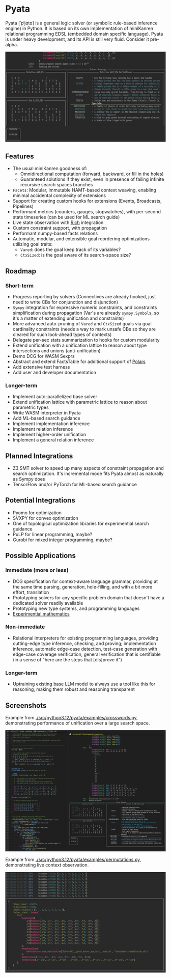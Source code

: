 # Pyata

Pyata [ˈpʲjɑtɑ] is a general logic solver (or symbolic rule-based inference engine) in Python.  It is based on its own implementation of miniKanren relational programming EDSL (embedded domain specific language).  Pyata is under heavy development, and its API is still very fluid.  Consider it pre-alpha.

![Front](./front.gif)

## Features

- The usual miniKanren goodness of:
  - Omnidirectional computation (forward, backward, or fill in the holes)
  - Guaranteed solutions if they exist, even in presence of failing infinite recursive search spaces branches
- `Facets`: Modular, immutable HAMT-based context weaving,
  enabling minimal accidental complexity of extensions
- Support for creating custom hooks for extensions (Events, Broadcasts, Pipelines)
- Performant metrics (counters, gauges, stopwatches), with per-second stats timeseries (can be used for ML search guide)
- Live state observation with [Rich](https://rich.readthedocs.io/) integration
- Custom constraint support, with propagation
- Performant numpy-based facts relations
- Automatic, modular, and extensible goal reordering optimizations utilizing goal traits:
  - `Vared`: does the goal keep track of its variables?
  - `CtxSized`: is the goal aware of its search-space size?

## Roadmap

### Short-term
- Progress reporting by solvers
  (Connectives are already hooked, just need to write CBs for conjunction and disjunction)
- `Sympy` integration for expressive numeric constraints, and constraints simplification during propagation
  (Var's are already `sympy.Symbol`s, so it's a matter of extending unification and constraints)
- More advanced auto-pruning of `Vared` and `CtxSized` goals via goal cardinality constraints
  (needs a way to mark unsafe CBs so they are cleared for such look-ahead types of contexts)
- Delegate per-sec stats summarization to hooks for custom modularity
- Extend unification with a unification lattice to reason about type intersections and unions (anti-unification)
- Demo DCG for WASM Sexprs
- Abstract and extend FactsTable for additional support of [Polars](https://pola.rs/)
- Add extensive test harness
- Add user and developer documentation

### Longer-term
- Implement auto-parallelized base solver
- Extend unification lattice with parametric lattice to reason about parametric types
- Write WASM interpreter in Pyata
- Add ML-based search guidance
- Implement implementation inference
- Implement relation inference
- Implement higher-order unification
- Implement a general relation inference

## Planned Integrations

- Z3 SMT solver to speed up many aspects of constraint propagation and search optimization.  It's incremental mode fits Pyata almost as naturally as Sympy does
- TensorFlow and/or PyTorch for ML-based search guidance

## Potential Integrations

- Pyomo for optimization
- SVXPY for convex optimization
- One of topological optimization libraries for experimential search guidance
- PuLP for linear programming, maybe?
- Gurobi for mixed integer programming, maybe?

## Possible Applications

### Immediate (more or less)

- DCG specification for context-aware language grammar, providing at the same time parsing, generation, hole-filling, and with a bit more effort, translation
- Prototyping solvers for any specific problem domain that doesn't have a dedicated solver readily available
- Prototyping new type systems, and programming languages
- [Experimential mathematics](https://en.wikipedia.org/wiki/Experimental_mathematics)

### Non-immediate

- Relational interpreters for existing programming languages, providing cutting-edge type inference, checking, and proving; implementation inference, automatic edge-case detection, test-case generation with edge-case coverage verification, general verification that is certifiable (in a sense of "here are the steps that [dis]prove it")

### Longer-term

- Uptraining existing base LLM model to always use a tool like this for reasoning, making them robust and reasoning transparent

## Screenshots
Example from [./src/python3.12/pyata/examples/crosswords.py](./src/python3.12/pyata/examples/crosswords.py),
demonstrating performance of unification over a large search space.

![Crosswords](./crosswords.png)

Example from [./src/python3.12/pyata/examples/permutations.py](./src/python3.12/pyata/examples/permutations.py),
demonstrating live context observation.

![Permutations](./permutations.png)

